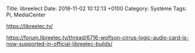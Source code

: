 Title:  libreelect
Date:   2018-11-02 10:12:13 +0100
Category: Système
Tags: Pi, MediaCenter


<https://libreelec.tv/>


<https://forum.libreelec.tv/thread/6716-wolfson-cirrus-logic-audio-card-is-now-supported-in-official-libreelec-builds/>
